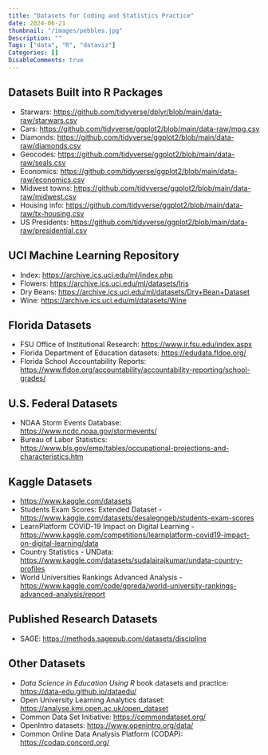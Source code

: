 ```yaml
---
title: "Datasets for Coding and Statistics Practice"
date: 2024-06-21
thumbnail: "/images/pebbles.jpg"
Description: ""
Tags: ["data", "R", "dataviz"]
Categories: []
DisableComments: true
---
```



## Datasets Built into R Packages
- Starwars: https://github.com/tidyverse/dplyr/blob/main/data-raw/starwars.csv
- Cars: https://github.com/tidyverse/ggplot2/blob/main/data-raw/mpg.csv
- Diamonds: https://github.com/tidyverse/ggplot2/blob/main/data-raw/diamonds.csv
- Geocodes: https://github.com/tidyverse/ggplot2/blob/main/data-raw/seals.csv
- Economics: https://github.com/tidyverse/ggplot2/blob/main/data-raw/economics.csv
- Midwest towns: https://github.com/tidyverse/ggplot2/blob/main/data-raw/midwest.csv
- Housing info: https://github.com/tidyverse/ggplot2/blob/main/data-raw/tx-housing.csv
- US Presidents: https://github.com/tidyverse/ggplot2/blob/main/data-raw/presidential.csv
 

## UCI Machine Learning Repository 
- Index: https://archive.ics.uci.edu/ml/index.php
- Flowers: https://archive.ics.uci.edu/ml/datasets/Iris
- Dry Beans: https://archive.ics.uci.edu/ml/datasets/Dry+Bean+Dataset
- Wine: https://archive.ics.uci.edu/ml/datasets/Wine


## Florida Datasets
- FSU Office of Institutional Research: https://www.ir.fsu.edu/index.aspx 
- Florida Department of Education datasets: https://edudata.fldoe.org/
- Florida School Accountability Reports: https://www.fldoe.org/accountability/accountability-reporting/school-grades/


## U.S. Federal Datasets
- NOAA Storm Events Database: https://www.ncdc.noaa.gov/stormevents/
- Bureau of Labor Statistics: https://www.bls.gov/emp/tables/occupational-projections-and-characteristics.htm


## Kaggle Datasets
- https://www.kaggle.com/datasets
- Students Exam Scores: Extended Dataset - https://www.kaggle.com/datasets/desalegngeb/students-exam-scores
- LearnPlatform COVID-19 Impact on Digital Learning - https://www.kaggle.com/competitions/learnplatform-covid19-impact-on-digital-learning/data
- Country Statistics - UNData: https://www.kaggle.com/datasets/sudalairajkumar/undata-country-profiles
- World Universities Rankings Advanced Analysis - https://www.kaggle.com/code/gpreda/world-university-rankings-advanced-analysis/report


## Published Research Datasets
- SAGE: https://methods.sagepub.com/datasets/discipline


## Other Datasets
- *Data Science in Education Using R* book datasets and practice: https://data-edu.github.io/dataedu/
- Open University Learning Analytics dataset: https://analyse.kmi.open.ac.uk/open_dataset
- Common Data Set Initiative: https://commondataset.org/
- OpenIntro datasets: https://www.openintro.org/data/
- Common Online Data Analysis Platform (CODAP): https://codap.concord.org/
